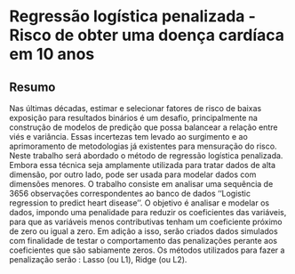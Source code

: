 # Regressão logística penalizada - Risco de obter uma doença cardíaca em 10 anos

## Resumo
Nas últimas décadas, estimar e selecionar fatores de risco de baixas exposição para resultados binários é um desafio, principalmente na construção de modelos de predição que possa balancear a relação entre viés e variância. Essas incertezas tem levado ao surgimento e ao aprimoramento de metodologias já existentes para mensuração do risco. Neste trabalho será abordado o método de regressão logística penalizada. Embora essa técnica  seja amplamente utilizada para tratar dados de alta dimensão, por outro lado, pode ser usada para modelar dados com dimensões menores. O trabalho consiste em analisar uma sequência de 3656 observações correspondentes ao banco de dados ‘‘Logistic regression to predict heart disease’’. O objetivo é analisar e modelar os dados, impondo uma penalidade para reduzir os coeficientes das variáveis, para que as variáveis menos contributivas tenham um coeficiente próximo de zero ou igual a zero. Em adição a isso, serão criados dados simulados com finalidade de testar o comportamento das penalizações perante aos coeficientes que são sabiamente zeros. Os métodos utilizados para fazer a penalização serão : Lasso (ou L1), Ridge (ou L2).
